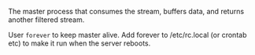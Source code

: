 The master process that consumes the stream, buffers data, and returns another filtered stream.

User `forever` to keep master alive. 
Add forever to /etc/rc.local (or crontab etc) to make it run when the server reboots.


